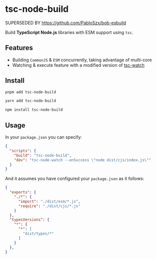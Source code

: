 # tsc-node-build

SUPERSEDED BY https://github.com/PabloSzx/bob-esbuild

Build **TypeScript Node.js** libraries with ESM support using `tsc`.

## Features

- Building `CommonJS` & `ESM` concurrently, taking advantage of multi-core
- Watching & execute feature with a modified version of [tsc-watch](https://github.com/gilamran/tsc-watch)

## Install

```bash
pnpm add tsc-node-build
```

```bash
yarn add tsc-node-build
```

```bash
npm install tsc-node-build
```

## Usage

In your `package.json` you can specify:

```json
{
  "scripts": {
    "build": "tsc-node-build",
    "dev": "tsc-node-watch --onSuccess \"node dist/cjs/index.js\""
  }
}
```

And it assumes you have configured your `package.json` as it follows:

```json
{
  "exports": {
    "./*": {
      "import": "./dist/esm/*.js",
      "require": "./dist/cjs/*.js"
    }
  },
  "typesVersions": {
    "*": {
      "*": [
        "dist/types/*"
      ]
    }
  },
}
```
